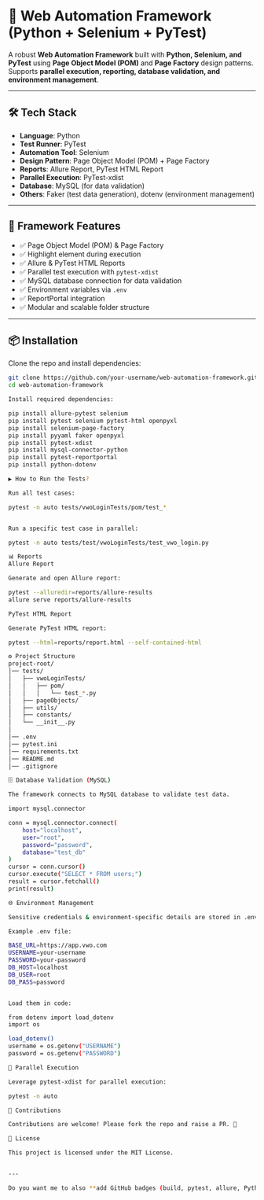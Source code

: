 # 🚀 Web Automation Framework (Python + Selenium + PyTest)

A robust **Web Automation Framework** built with **Python, Selenium, and PyTest** using **Page Object Model (POM)** and **Page Factory** design patterns.  
Supports **parallel execution, reporting, database validation, and environment management**.  

---

## 🛠 Tech Stack
- **Language**: Python  
- **Test Runner**: PyTest  
- **Automation Tool**: Selenium  
- **Design Pattern**: Page Object Model (POM) + Page Factory  
- **Reports**: Allure Report, PyTest HTML Report  
- **Parallel Execution**: PyTest-xdist  
- **Database**: MySQL (for data validation)  
- **Others**: Faker (test data generation), dotenv (environment management)  

---

## 📂 Framework Features
- ✅ Page Object Model (POM) & Page Factory  
- ✅ Highlight element during execution  
- ✅ Allure & PyTest HTML Reports  
- ✅ Parallel test execution with `pytest-xdist`  
- ✅ MySQL database connection for data validation  
- ✅ Environment variables via `.env`  
- ✅ ReportPortal integration  
- ✅ Modular and scalable folder structure  

---

## 📦 Installation

Clone the repo and install dependencies:  

```bash
git clone https://github.com/your-username/web-automation-framework.git
cd web-automation-framework

Install required dependencies:

pip install allure-pytest selenium
pip install pytest selenium pytest-html openpyxl
pip install selenium-page-factory
pip install pyyaml faker openpyxl
pip install pytest-xdist
pip install mysql-connector-python
pip install pytest-reportportal
pip install python-dotenv

▶️ How to Run the Tests?

Run all test cases:

pytest -n auto tests/vwoLoginTests/pom/test_*


Run a specific test case in parallel:

pytest -n auto tests/test/vwoLoginTests/test_vwo_login.py

📊 Reports
Allure Report

Generate and open Allure report:

pytest --alluredir=reports/allure-results
allure serve reports/allure-results

PyTest HTML Report

Generate PyTest HTML report:

pytest --html=reports/report.html --self-contained-html

⚙️ Project Structure
project-root/
│── tests/
│   ├── vwoLoginTests/
│   │   ├── pom/
│   │   │   └── test_*.py
│   ├── pageObjects/
│   ├── utils/
│   ├── constants/
│   └── __init__.py
│
│── .env
│── pytest.ini
│── requirements.txt
│── README.md
│── .gitignore

🗄 Database Validation (MySQL)

The framework connects to MySQL database to validate test data.

import mysql.connector

conn = mysql.connector.connect(
    host="localhost",
    user="root",
    password="password",
    database="test_db"
)
cursor = conn.cursor()
cursor.execute("SELECT * FROM users;")
result = cursor.fetchall()
print(result)

🌐 Environment Management

Sensitive credentials & environment-specific details are stored in .env file.

Example .env file:

BASE_URL=https://app.vwo.com
USERNAME=your-username
PASSWORD=your-password
DB_HOST=localhost
DB_USER=root
DB_PASS=password


Load them in code:

from dotenv import load_dotenv
import os

load_dotenv()
username = os.getenv("USERNAME")
password = os.getenv("PASSWORD")

🏃 Parallel Execution

Leverage pytest-xdist for parallel execution:

pytest -n auto

📢 Contributions

Contributions are welcome! Please fork the repo and raise a PR. 🚀

📜 License

This project is licensed under the MIT License.


---

Do you want me to also **add GitHub badges (build, pytest, allure, Python version, etc.)** at the top of the `README.md` to make it look more professional?




